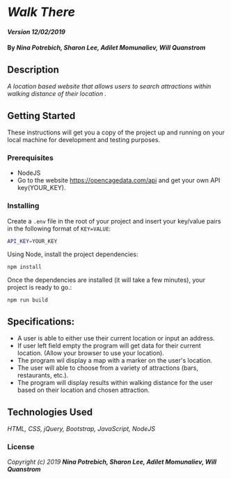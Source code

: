 # _Walk There_

#### _Version 12/02/2019_

#### By _**Nina Potrebich, Sharon Lee, Adilet Momunaliev, Will Quanstrom**_

## Description

_A location based website that allows users to search attractions within walking distance of their location ._

## Getting Started

These instructions will get you a copy of the project up and running on your local machine for development and testing purposes.

### Prerequisites

* NodeJS
* Go to the website https://opencagedata.com/api and get your own API key(YOUR_KEY).

### Installing

Create a `.env` file in the root of your project and insert your key/value pairs in the following format of `KEY=VALUE`:

```sh
API_KEY=YOUR_KEY
```

Using Node, install the project dependencies:
```
npm install
```

Once the dependencies are installed (it will take a few minutes), your project is ready to go.:

```
npm run build
```

## Specifications:
* A user is able to either use their current location or input an address.
* If user left field empty the program will get data for their current location. (Allow your browser to use your location).
* The program wil display a map with a marker on the user's location.
* The user will able to choose from a variety of attractions (bars, restaurants, etc.).
* The program will display results within walking distance for the user based on their location and chosen attraction.


## Technologies Used

_HTML, CSS, jQuery, Bootstrap, JavaScript, NodeJS_

### License

*_Copyright (c) 2019 **Nina Potrebich, Sharon Lee, Adilet Momunaliev, Will Quanstrom**_*
